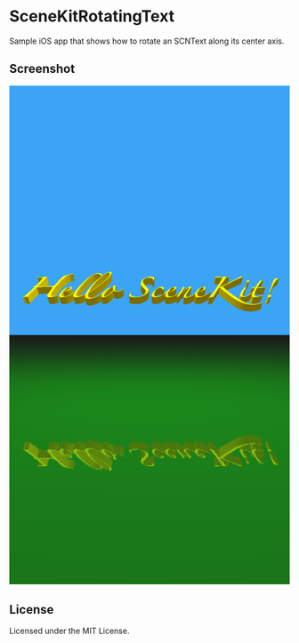 # SceneKitRotatingText

Sample iOS app that shows how to rotate an SCNText along its center axis.

## Screenshot
![Screenshot](Screenshot.png)

## License

Licensed under the MIT License.

